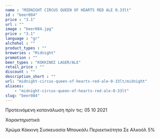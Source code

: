 ```yaml
---
name : "MIDNIGHT CIRCUS QUEEN OF HEARTS RED ALE 0.33lt"
id : "beer084"
price : "3.1"
url : ""
image : "beer084.jpg"
price : "3.1"
language : "gr"
alchohol : ""
product_types : ""
breweries : "Midnight"
promotion : ""
beer_types : "ΚΟΚΚΙΝΕΣ LAGER/ALE"
retail_price : ""
discount : ""
description_short : ""
url: "midnight-circus-queen-of-hearts-red-ale-0-33lt/midnight"
aliases: 
    - "midnight-circus-queen-of-hearts-red-ale-0-33lt"
slug: "beer084"
---
```


Προτεινόμενη κατανάλωση πρίν τις: 05 10 2021

Χαρακτηριστικά

Χρώμα
Κόκκινη
Συσκευασία
Μπουκάλι
Περιεκτικότητα Σε Αλκοόλ
5%